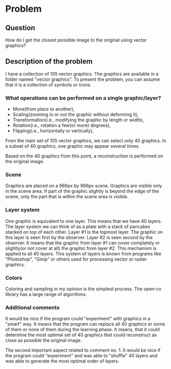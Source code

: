 # Problem

## Question

How do I get the closest possible image to the original using vector graphics?

## Description of the problem

I have a collection of 105 vector graphics. The graphics are available in a folder named "vector graphics". To present the problem, you can assume that it is a collection of symbols or icons.

### What operations can be performed on a single graphic/layer?

- Move(from place to another),
- Scaling(zooming in or out the graphic without deforming it),
- Transformation(i.e., modifying the graphic by length or width),
- Rotation(i.e., rotation a few(or more) degrees),
- Flipping(i.e., horizontally or vertically),

From the main set of 105 vector graphics, we can select only 40 graphics. In a subset of 40
graphics, one graphic may appear several times.

Based on the 40 graphics from this point, a reconstruction is performed on the original
image.

### Scene

Graphics are placed on a 966px by 966px scene. Graphics are visible only in the scene area. If part of the graphic slightly is beyond the edge of the scene, only the part that is within the scene area is visible.

### Layer system

One graphic is equivalent to one layer. This means that we have 40 layers. The layer system
we can think of as a plate with a stack of pancakes stacked on top of each other. 
Layer #1 is the topmost layer. The graphic on this layer is seen first by the observer. Layer #2 is seen second by the observer. It means that the graphic from layer #1 can cover completely or slightly(or not cover at all) the graphic from layer #2. This mechanism is applied to all 40 layers. This system of layers is known from programs like "Photoshop", "Gimp" or others used for processing vector or raster graphics.

### Colors

Coloring and sampling in my opinion is the simplest process. The open-cv library has a large
range of algorithms.

### Additional comments

It would be nice if the program could "experiment" with graphics in a "smart" way. It means that the program can replace all 40 graphics or some of them or none of them during the learning phase. It means, that it could determine the most optimal set of 40 graphics that could reconstruct as close as possible the original image.

The second important aspect related to comment no. 1. It would be nice if the program could "experiment" and was able to "shuffle" 40 layers and was able to generate the most optimal order of layers.
